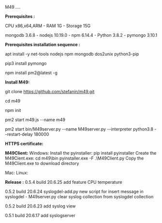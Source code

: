 M49 ....

**Prerequisites :**

CPU x86,x64,ARM - RAM 1G - Storage 15G 

mongodb 3.6.8 - nodejs 10.19.0 - npm 6.14.4 - Python 3.8.2 - pymongo 3.10.1

**Prerequisites installation sequence :**

apt install -y net-tools nodejs npm mongodb dos2unix python3-pip

pip3 install pymongo

npm install pm2@latest -g


**Install M49:**

git clone https://github.com/stefanin/m49.git

cd m49

npm init

pm2 start m49.js --name m49

pm2 start bin/M49server.py --name M49server.py --interpreter python3.8 --restart-delay 180000


**HTTPS certificate:**

**M49Client:**
   Windows:
    Install the pyinstaller:
        pip install pyinstaller
    Create the M49Cient.exe:
        cd m49\bin
        pyinstaller.exe -F .\M49Client.py
    Copy the M49Client.exe to download directory     

   Mac:
   Linux:

**Release :**
0.5.4 build 20.6.25 add feature CPU temperature

0.5.2 build 20.6.24 syslogdel-add.py new script for insert message in syslogdel - M49server.py clear syslog collection from syslogdel collection  
                    
0.5.2 build 20.6.23 add syslog view

0.5.1 build 20.6.17 add syslogserver
